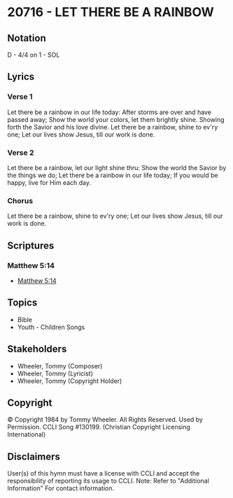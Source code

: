 # 20716 - LET THERE BE A RAINBOW

## Notation

D - 4/4 on 1 - SOL

## Lyrics

### Verse 1

Let there be a rainbow in our life today: After storms are over and have passed away; Show the world your colors, let them brightly shine. Showing forth the Savior and his love divine. Let there be a rainbow, shine to ev'ry one; Let our lives show Jesus, till our work is done.

### Verse 2

Let there be a rainbow, let our light shine thru: Show the world the Savior by the things we do; Let there be a rainbow in our life today; If you would be happy, live for Him each day. 

### Chorus

Let there be a rainbow, shine to ev'ry one; Let our lives show Jesus, till our work is done.


## Scriptures

### Matthew 5:14

- [Matthew 5:14](https://www.biblegateway.com/passage/?search=Matthew%205%3A14)


## Topics

- Bible
- Youth - Children Songs

## Stakeholders

- Wheeler, Tommy (Composer)
- Wheeler, Tommy (Lyricist)
- Wheeler, Tommy (Copyright Holder)

## Copyright

© Copyright 1984 by Tommy Wheeler. All Rights Reserved. Used by Permission. CCLI Song #130199.
(Christian Copyright Licensing International)

## Disclaimers

User(s) of this hymn must have a license with CCLI and accept the responsibility of reporting its usage to CCLI.
Note: Refer to "Additional Information" For contact information.

